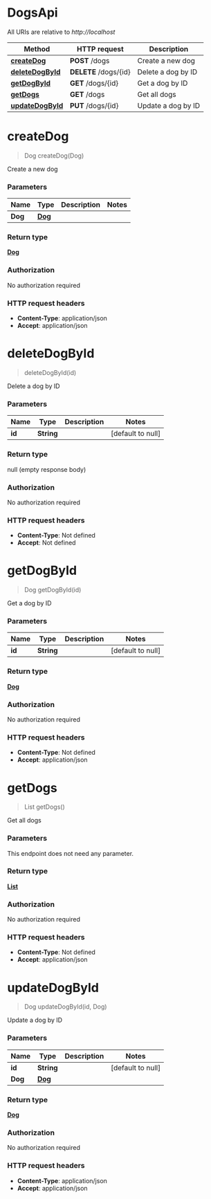 # DogsApi

All URIs are relative to *http://localhost*

| Method | HTTP request | Description |
|------------- | ------------- | -------------|
| [**createDog**](DogsApi.md#createDog) | **POST** /dogs | Create a new dog |
| [**deleteDogById**](DogsApi.md#deleteDogById) | **DELETE** /dogs/{id} | Delete a dog by ID |
| [**getDogById**](DogsApi.md#getDogById) | **GET** /dogs/{id} | Get a dog by ID |
| [**getDogs**](DogsApi.md#getDogs) | **GET** /dogs | Get all dogs |
| [**updateDogById**](DogsApi.md#updateDogById) | **PUT** /dogs/{id} | Update a dog by ID |


<a name="createDog"></a>
# **createDog**
> Dog createDog(Dog)

Create a new dog

### Parameters

|Name | Type | Description  | Notes |
|------------- | ------------- | ------------- | -------------|
| **Dog** | [**Dog**](../Models/Dog.md)|  | |

### Return type

[**Dog**](../Models/Dog.md)

### Authorization

No authorization required

### HTTP request headers

- **Content-Type**: application/json
- **Accept**: application/json

<a name="deleteDogById"></a>
# **deleteDogById**
> deleteDogById(id)

Delete a dog by ID

### Parameters

|Name | Type | Description  | Notes |
|------------- | ------------- | ------------- | -------------|
| **id** | **String**|  | [default to null] |

### Return type

null (empty response body)

### Authorization

No authorization required

### HTTP request headers

- **Content-Type**: Not defined
- **Accept**: Not defined

<a name="getDogById"></a>
# **getDogById**
> Dog getDogById(id)

Get a dog by ID

### Parameters

|Name | Type | Description  | Notes |
|------------- | ------------- | ------------- | -------------|
| **id** | **String**|  | [default to null] |

### Return type

[**Dog**](../Models/Dog.md)

### Authorization

No authorization required

### HTTP request headers

- **Content-Type**: Not defined
- **Accept**: application/json

<a name="getDogs"></a>
# **getDogs**
> List getDogs()

Get all dogs

### Parameters
This endpoint does not need any parameter.

### Return type

[**List**](../Models/Dog.md)

### Authorization

No authorization required

### HTTP request headers

- **Content-Type**: Not defined
- **Accept**: application/json

<a name="updateDogById"></a>
# **updateDogById**
> Dog updateDogById(id, Dog)

Update a dog by ID

### Parameters

|Name | Type | Description  | Notes |
|------------- | ------------- | ------------- | -------------|
| **id** | **String**|  | [default to null] |
| **Dog** | [**Dog**](../Models/Dog.md)|  | |

### Return type

[**Dog**](../Models/Dog.md)

### Authorization

No authorization required

### HTTP request headers

- **Content-Type**: application/json
- **Accept**: application/json

